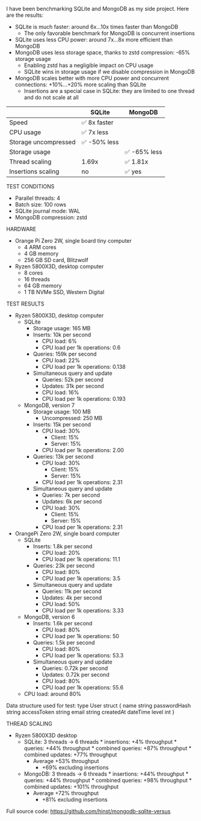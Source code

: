 I have been benchmarking SQLite and MongoDB as my side project. Here are the results:

* SQLite is much faster: around 6x...10x times faster than MongoDB
    * The only favorable benchmark for MongoDB is concurrent insertions
* SQLite uses less CPU power: around 7x...8x more efficient than MongoDB
* MongoDB uses less storage space, thanks to zstd compression: -65% storage usage
	* Enabling zstd has a negligible impact on CPU usage
	* SQLite wins in storage usage if we disable compression in MongoDB
* MongoDB scales better with more CPU power and concurrent connections: +10%...+20% more scaling than SQLite
	* Insertions are a special case in SQLite: they are limited to one thread and do not scale at all

|                      | SQLite      | MongoDB     |
| -------------------- | ----------- | ----------- |
| Speed                | ✅ 8x faster |             |
| CPU usage            | ✅ 7x less   |             |
| Storage uncompressed | ✅ -50% less |             |
| Storage usage        |             | ✅ -65% less |
| Thread scaling       | 1.69x       | ✅ 1.81x     |
| Insertions scaling   | no          | ✅ yes       |


TEST CONDITIONS
* Parallel threads: 4
* Batch size: 100 rows
* SQLite journal mode: WAL
* MongoDB compression: zstd

HARDWARE
* Orange Pi Zero 2W, single board tiny computer
  * 4 ARM cores
  * 4 GB memory
  * 256 GB SD card, Blitzwolf
* Ryzen 5800X3D, desktop computer
  * 8 cores
  * 16 threads
  * 64 GB memory
  * 1 TB NVMe SSD, Western Digital

TEST RESULTS
* Ryzen 5800X3D, desktop computer
	* SQLite
		* Storage usage: 165 MB
		* Inserts: 10k per second
			* CPU load: 6%
			* CPU load per 1k operations: 0.6
		* Queries: 159k per second
			* CPU load: 22%
			* CPU load per 1k operations: 0.138
		* Simultaneous query and update
			* Queries: 52k per second
			* Updates: 31k per second
			* CPU load: 16%
			* CPU load per 1k operations: 0.193
	* MongoDB, version 7
		* Storage usage: 100 MB
			* Uncompressed: 250 MB
		* Inserts: 15k per second
			* CPU load: 30%
				* Client: 15%
				* Server: 15%
			* CPU load per 1k operations: 2.00
		* Queries: 13k per second
			* CPU load: 30%
				* Client: 15%
				* Server: 15%
			* CPU load per 1k operations: 2.31
		* Simultaneous query and update
			* Queries: 7k per second
			* Updates: 6k per second
			* CPU load: 30%
				* Client: 15%
				* Server: 15%
			* CPU load per 1k operations: 2.31
* OrangePi Zero 2W, single board computer
	* SQLite
		* Inserts: 1.8k per second
			* CPU load: 20%
			* CPU load per 1k operations: 11.1
		* Queries: 23k per second
			* CPU load: 80%
			* CPU load per 1k operations: 3.5
		* Simultaneous query and update
			* Queries: 11k per second
			* Updates: 4k per second
			* CPU load: 50%
			* CPU load per 1k operations: 3.33
	* MongoDB, version 6
		* Inserts: 1.6k per second
			* CPU load: 80%
			* CPU load per 1k operations: 50
		* Queries: 1.5k per second
			* CPU load: 80%
			* CPU load per 1k operations: 53.3
		* Simultaneous query and update
			* Queries: 0.72k per second
			* Updates: 0.72k per second
			* CPU load: 80%
			* CPU load per 1k operations: 55.6
	* CPU load: around 80%

Data structure used for test:
	type User struct {
		name         string
		passwordHash string
		accessToken  string
		email        string
		createdAt    dateTime
		level        int
	}

THREAD SCALING
* Ryzen 5800X3D desktop
	* SQLite: 3 threads -> 6 threads
			* insertions: +4% throughput
			* queries: +44% throughput
			* combined queries: +87% throughput
			* combined updates: +77% throughput
		* Average +53% throughput
			* +69% excluding insertions
	* MongoDB: 3 threads -> 6 threads
			* insertions: +44% throughput
			* queries: +44% throughput
			* combined queries: +98% throughput
			* combined updates: +101% throughput
		* Average +72% throughput
			* +81% excluding insertions

Full source code: https://github.com/hinst/mongodb-sqlite-versus